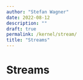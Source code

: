 ```yaml
---
author: "Stefan Wagner"
date: 2022-08-12
description: ""
draft: true
permalink: /kernel/stream/
title: "Streams"
---
```


# Streams
